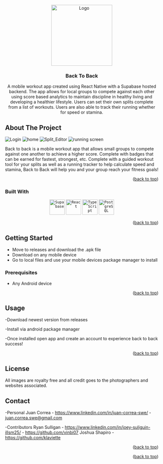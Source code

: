 



<!-- PROJECT LOGO -->
<br />
<div align="center">
  <a href="(https://github.com/juancorrea50/back-to-back)">
    <img src="assets/Logo-White.png" alt="Logo" width="200" height="200">
  </a>

<h3 align="center">Back To Back</h3>

  <p align="center">
    A mobile workout app created using React Native with a Supabase hosted backend. The app allows for local groups to compete against each other using score based analytics to maintain discipline in healthy living and developing a healthier lifestyle. Users can set their own splits complete from a list of workouts. Users are also able to track their running whether for speed or stamina.

</div>



<!-- ABOUT THE PROJECT -->
## About The Project

![Login](/assets/login.png?raw=true "login") 
![home](/assets/home_screenshot.png "home")
![Split_Editor](assets/split_editor.png "split editor")
![running screen](assets/running.png "run screen")

Back to back is a mobile workout app that allows small groups to compete against one another to achieve a higher score. Complete with badges that can be earned for fastest, strongest, etc. Complete with a guided workout tool for your splits as well as a running tracker to help calculate speed and stamina, Back to Back will help you and your group reach your fitness goals!

<p align="right">(<a href="#readme-top">back to top</a>)</p>



### Built With

<div align="center">
	<code><img width="50" src="https://github.com/user-attachments/assets/e40fc76b-c8d8-47c3-bb53-c7795abaf596" alt="Supabase" title="Supabase"/></code>
	<code><img width="50" src="https://user-images.githubusercontent.com/25181517/183897015-94a058a6-b86e-4e42-a37f-bf92061753e5.png" alt="React" title="React"/></code>
	<code><img width="50" src="https://user-images.githubusercontent.com/25181517/183890598-19a0ac2d-e88a-4005-a8df-1ee36782fde1.png" alt="TypeScript" title="TypeScript"/></code>
	<code><img width="50" src="https://user-images.githubusercontent.com/25181517/117208740-bfb78400-adf5-11eb-97bb-09072b6bedfc.png" alt="PostgreSQL" title="PostgreSQL"/></code>
</div>

<p align="right">(<a href="#readme-top">back to top</a>)</p>



<!-- GETTING STARTED -->
## Getting Started
- Move to releases and download the .apk file
- Download on any mobile device
- Go to local files and use your mobile devices package manager to install

### Prerequisites

- Any Android device

<p align="right">(<a href="#readme-top">back to top</a>)</p>



<!-- USAGE EXAMPLES -->
## Usage

-Download newest version from releases

-Install via android package manager

-Once installed open app and create an account to experience back to back success!

<p align="right">(<a href="#readme-top">back to top</a>)</p>




<!-- LICENSE -->
## License

All images are royalty free and all credit goes to the photographers and websites associated.



<!-- CONTACT -->
## Contact
-Personal
Juan Correa - https://www.linkedin.com/in/juan-correa-swe/ - juan.correa.swe@gmail.com

-Contributors
Ryan Sulligan - https://www.linkedin.com/in/joey-suliguin-illsm25/ - https://github.com/vinbi07
Joshua Shapiro - https://github.com/klaviette

<p align="right">(<a href="#readme-top">back to top</a>)</p>


<p align="right">(<a href="#readme-top">back to top</a>)</p>





